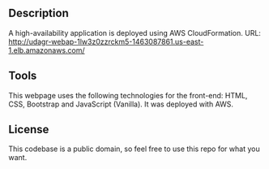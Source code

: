 ## Description

A high-availability application is deployed using AWS CloudFormation. URL: http://udagr-webap-1lw3z0zzrckm5-1463087861.us-east-1.elb.amazonaws.com/

## Tools

This webpage uses the following technologies for the front-end: HTML, CSS, Bootstrap and JavaScript (Vanilla). It was deployed with AWS.

## License

This codebase is a public domain, so feel free to use this repo for what you want.
